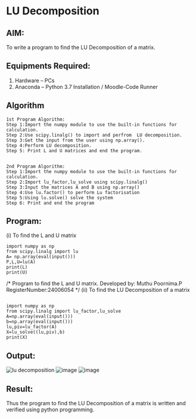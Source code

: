# LU Decomposition 

## AIM:
To write a program to find the LU Decomposition of a matrix.

## Equipments Required:
1. Hardware – PCs
2. Anaconda – Python 3.7 Installation / Moodle-Code Runner

## Algorithm
```
1st Program Algorithm:
Step 1:Import the numpy module to use the built-in functions for calculation.
Step 2:Use scipy.linalg() to import and perfrom  LU decomposition.
Step 3:Get the input from the user using np.array().
Step 4:Perform LU decomposition.
Step 5: Print L and U matrices and end the program.
```
```

2nd Program Algorithm:
Step 1:Import the numpy module to use the built-in functions for calculation.
Step 2:Import lu_factor,lu_solve using scipy.linalg()
Step 3:Input the matrices A and B using np.array()
Step 4:Use lu.factor() to perform Lu factorisation
Step 5:Using lu.solve() solve the system
Step 6: Print and end the program

```
## Program:
(i) To find the L and U matrix
```
import numpy as np 
from scipy.linalg import lu
A= np.array(eval(input()))
P,L,U=lu(A)
print(L)
print(U)
```
/*
Program to find the L and U matrix.
Developed by: Muthu Poornima.P
RegisterNumber:24006054 
*/
(ii) To find the LU Decomposition of a matrix
```

import numpy as np
from scipy.linalg import lu_factor,lu_solve
A=np.array(eval(input()))
b=np.array(eval(input()))
lu,piv=lu_factor(A)
X=lu_solve((lu,piv),b)
print(X)

```

## Output:
![lu decomposition]()
![image](https://github.com/user-attachments/assets/409f8f4b-2184-452e-8e7a-bdfa1bf138a3)
![image](https://github.com/user-attachments/assets/aa8f834b-2c3c-4aaa-ac02-7f2237cba19e)




## Result:
Thus the program to find the LU Decomposition of a matrix is written and verified using python programming.

